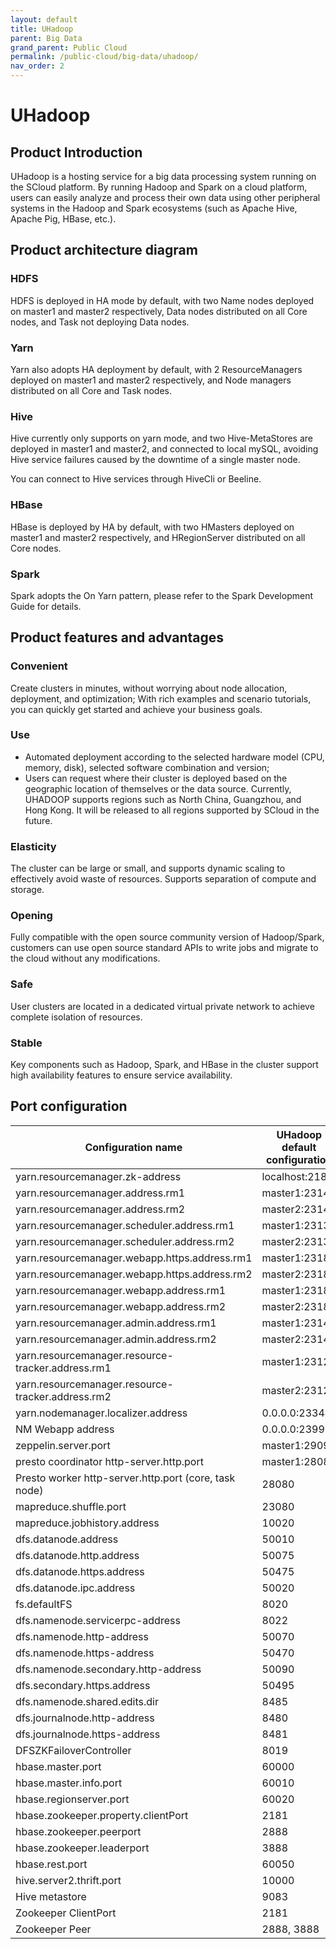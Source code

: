 ```yaml
---
layout: default
title: UHadoop
parent: Big Data
grand_parent: Public Cloud
permalink: /public-cloud/big-data/uhadoop/
nav_order: 2
---
```

# UHadoop 
## Product Introduction
UHadoop is a hosting service for a big data processing system running on the SCloud platform. By running Hadoop and Spark on a cloud platform, users can easily analyze and process their own data using other peripheral systems in the Hadoop and Spark ecosystems (such as Apache Hive, Apache Pig, HBase, etc.).
## Product architecture diagram
### HDFS
HDFS is deployed in HA mode by default, with two Name nodes deployed on master1 and master2 respectively, Data nodes distributed on all Core nodes, and Task not deploying Data nodes.

### Yarn
Yarn also adopts HA deployment by default, with 2 ResourceManagers deployed on master1 and master2 respectively, and Node managers distributed on all Core and Task nodes.
### Hive
Hive currently only supports on yarn mode, and two Hive-MetaStores are deployed in master1 and master2, and connected to local mySQL, avoiding Hive service failures caused by the downtime of a single master node.

You can connect to Hive services through HiveCli or Beeline.
### HBase
HBase is deployed by HA by default, with two HMasters deployed on master1 and master2 respectively, and HRegionServer distributed on all Core nodes.
### Spark
Spark adopts the On Yarn pattern, please refer to the Spark Development Guide for details.
## Product features and advantages
### Convenient
Create clusters in minutes, without worrying about node allocation, deployment, and optimization; With rich examples and scenario tutorials, you can quickly get started and achieve your business goals.
### Use
- Automated deployment according to the selected hardware model (CPU, memory, disk), selected software combination and version;
- Users can request where their cluster is deployed based on the geographic location of themselves or the data source. Currently, UHADOOP supports regions such as North China, Guangzhou, and Hong Kong. It will be released to all regions supported by SCloud in the future.
### Elasticity
The cluster can be large or small, and supports dynamic scaling to effectively avoid waste of resources. Supports separation of compute and storage.
### Opening
Fully compatible with the open source community version of Hadoop/Spark, customers can use open source standard APIs to write jobs and migrate to the cloud without any modifications.
### Safe
User clusters are located in a dedicated virtual private network to achieve complete isolation of resources.
### Stable
Key components such as Hadoop, Spark, and HBase in the cluster support high availability features to ensure service availability.
## Port configuration

| Configuration name| UHadoop default configuration |
| -- | -- |
| yarn.resourcemanager.zk-address | localhost:2181 |
| yarn.resourcemanager.address.rm1 | master1:23140 |
| yarn.resourcemanager.address.rm2 | master2:23140 |
| yarn.resourcemanager.scheduler.address.rm1 | master1:23130 |
| yarn.resourcemanager.scheduler.address.rm2 | master2:23130 |
| yarn.resourcemanager.webapp.https.address.rm1 | master1:23189 |
| yarn.resourcemanager.webapp.https.address.rm2 | master2:23189 |
| yarn.resourcemanager.webapp.address.rm1 | master1:23188 |
| yarn.resourcemanager.webapp.address.rm2 | master2:23188 |
| yarn.resourcemanager.admin.address.rm1 | master1:23141 |
| yarn.resourcemanager.admin.address.rm2 | master2:23141 |
| yarn.resourcemanager.resource-tracker.address.rm1 | master1:23125 |
| yarn.resourcemanager.resource-tracker.address.rm2 | master2:23125 |
| yarn.nodemanager.localizer.address | 0.0.0.0:23344 |
| NM Webapp address | 0.0.0.0:23999 |
| zeppelin.server.port | master1:29090 |
| presto coordinator http-server.http.port | master1:28080 |
| Presto worker http-server.http.port (core, task node) | 28080 |
| mapreduce.shuffle.port | 23080 |
| mapreduce.jobhistory.address | 10020 |
| dfs.datanode.address | 50010 |
| dfs.datanode.http.address | 50075 |
| dfs.datanode.https.address | 50475 |
| dfs.datanode.ipc.address | 50020 |
| fs.defaultFS | 8020 |
| dfs.namenode.servicerpc-address | 8022 |
| dfs.namenode.http-address | 50070 |
| dfs.namenode.https-address | 50470 |
| dfs.namenode.secondary.http-address | 50090 |
| dfs.secondary.https.address | 50495 |
| dfs.namenode.shared.edits.dir | 8485 |
| dfs.journalnode.http-address | 8480 |
| dfs.journalnode.https-address | 8481 |
| DFSZKFailoverController | 8019 |
| hbase.master.port | 60000 |
| hbase.master.info.port | 60010 |
| hbase.regionserver.port | 60020 |
| hbase.zookeeper.property.clientPort | 2181 |
| hbase.zookeeper.peerport | 2888 |
| hbase.zookeeper.leaderport | 3888 |
| hbase.rest.port | 60050 |
| hive.server2.thrift.port | 10000 |
| Hive metastore | 9083 |
| Zookeeper ClientPort | 2181 |
| Zookeeper Peer | 2888, 3888 |